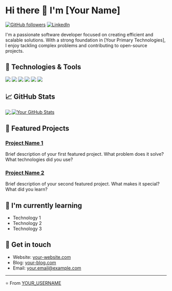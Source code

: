 # Hi there 👋 I'm [Your Name]

[![GitHub followers](https://img.shields.io/github/followers/YOUR_USERNAME?label=Follow&style=social)](https://github.com/YOUR_USERNAME)
[![LinkedIn](https://img.shields.io/badge/-LinkedIn-blue?style=flat&logo=Linkedin&logoColor=white)](https://linkedin.com/in/YOUR_LINKEDIN)

I'm a passionate software developer focused on creating efficient and scalable solutions. With a strong foundation in [Your Primary Technologies], I enjoy tackling complex problems and contributing to open-source projects.

## 🔧 Technologies & Tools

![](https://img.shields.io/badge/OS-Linux-informational?style=flat&logo=linux&logoColor=white&color=2bbc8a)
![](https://img.shields.io/badge/Editor-VSCode-informational?style=flat&logo=visual-studio-code&logoColor=white&color=2bbc8a)
![](https://img.shields.io/badge/Code-Python-informational?style=flat&logo=python&logoColor=white&color=2bbc8a)
![](https://img.shields.io/badge/Code-JavaScript-informational?style=flat&logo=javascript&logoColor=white&color=2bbc8a)
![](https://img.shields.io/badge/Shell-Bash-informational?style=flat&logo=gnu-bash&logoColor=white&color=2bbc8a)
![](https://img.shields.io/badge/Tools-Docker-informational?style=flat&logo=docker&logoColor=white&color=2bbc8a)

## 📈 GitHub Stats

<a href="https://github.com/YOUR_USERNAME">
  <img align="center" src="https://github-readme-stats.vercel.app/api/top-langs/?username=YOUR_USERNAME&hide=java,html,tex&title_color=ffffff&text_color=c9cacc&icon_color=2bbc8a&bg_color=1d1f21&langs_count=3" />
</a>
<a href="https://github.com/YOUR_USERNAME">
  <img align="center" src="https://github-readme-stats.vercel.app/api?username=YOUR_USERNAME&show_icons=true&line_height=27&count_private=true&title_color=ffffff&text_color=c9cacc&icon_color=2bbc8a&bg_color=1d1f21" alt="Your GitHub Stats" />
</a>

## 🚀 Featured Projects

### [Project Name 1](https://github.com/YOUR_USERNAME/project1)
Brief description of your first featured project. What problem does it solve? What technologies did you use?

### [Project Name 2](https://github.com/YOUR_USERNAME/project2)
Brief description of your second featured project. What makes it special? What did you learn?

## 🌱 I'm currently learning
- Technology 1
- Technology 2
- Technology 3

## 💬 Get in touch
- Website: [your-website.com](https://your-website.com)
- Blog: [your-blog.com](https://your-blog.com)
- Email: your.email@example.com

---

⭐️ From [YOUR_USERNAME](https://github.com/YOUR_USERNAME)
